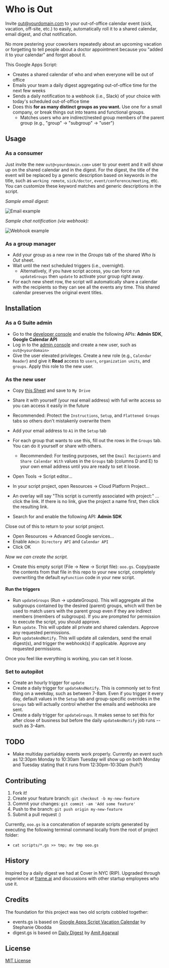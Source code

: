 # Who is Out

Invite out@yourdomain.com to your out-of-office calendar event (sick, vacation, off-site, etc.) to easily, automatically roll it to a shared calendar, email digest, and chat notification.

No more pestering your coworkers repeatedly about an upcoming vacation or forgetting to tell people about a doctor appointment because you "added it to your calendar" and forgot about it.

This Google Apps Script:

- Creates a shared calendar of who and when everyone will be out of office
- Emails your team a daily digest aggregating out-of-office time for the next few weeks
- Sends a daily notification to a webhook (i.e., Slack) of your choice with today's scheduled out-of-office time
- Does this **for as many distinct groups as you want.** Use one for a small company, or break things out into teams and functional groups.
    - Matches users who are indirect/nested group members of the parent group (e.g., "group" -> "subgroup" -> "user")

## Usage

### As a consumer

Just invite the new `out@<yourdomain.com>` user to your event and it will show up on the shared calendar and in the digest. For the digest, the title of the event will be replaced by a generic description based on keywords in the title, such as `working remote`, `sick/doctor`, `event/conference/meeting`, etc. You can customize these keyword matches and generic descriptions in the script.

*Sample email digest:*

![Email example](http://dropshare-superstrong.s3.amazonaws.com/0PeLfQHoqf8e8z/Screen-Shot-2017-04-12-at-9.44.30-PM.png)


*Sample chat notification (via webhook):*

![Webhook example](http://dropshare-superstrong.s3.amazonaws.com/dv4d7WdWZSm8j8/Screen-Shot-2017-04-12-at-9.45.51-PM.png)

### As a group manager

- Add your group as a new row in the *Groups* tab of the shared *Who Is Out* sheet.
- Wait until the next scheduled triggers (i.e., overnight).
    - Alternatively, if you have script access, you can force run `updateGroups` then `update` to activate your group right away.
- For each new sheet row, the script will automatically share a calendar with the recipients so they can see all the events any time. This shared calendar preserves the original event titles.

## Installation

### As a G Suite admin
- Go to the [developer console](https://console.developers.google.com) and enable the following APIs: **Admin SDK**, **Google Calendar API**
- Log in to the [admin console](https://admin.google.com) and create a new user, such as `out@<yourdomain>`
- Give the user elevated privileges. Create a new role (e.g., `Calendar Reader`) and give it **Read** access to `users`, `organization units`, and `groups`. Apply this role to the new user.

### As the new user
- Copy [this Sheet](https://docs.google.com/spreadsheets/d/17jFYPIpLOCNBJOKdDi1ej9i7ZkUhdYcvEq_eBqFZ6NU/edit?usp=sharing) and save to `My Drive`
- Share it with yourself (your real email address) with full write access so you can access it easily in the future
- Recommended: Protect the `Instructions`, `Setup`, and `Flattened Groups` tabs so others don't mistakenly overwrite them
- Add your email address to `A1` in the `Setup` tab
- For each group that wants to use this, fill out the rows in the `Groups` tab. You can do it yourself or share with others.
    - Recommended: For testing purposes, set the `Email Recipients` and `Share Calendar With` values in the `Groups` tab (columns D and E) to your own email address until you are ready to set it loose.

- Open Tools -> Script editor...
- In your script project, open Resources -> Cloud Platform Project...
- An overlay will say "This script is currently associated with project:" ... click the link. If there is no link, give the project a name first, then click the resulting link.
- Search for and enable the following API: **Admin SDK**

Close out of this to return to your script project. 

- Open Resources -> Advanced Google services...
- Enable `Admin Directory API` and `Calendar API`
- Click OK

*Now we can create the script.*

- Create this empty script (File -> New -> Script file): `ooo.gs`. Copy/paste the contents from that file in this repo to your new script, completely overwriting the default `myFunction` code in your new script.

#### Run the triggers
- Run `updateGroups` (Run -> updateGroups). This will aggregate all the subgroups contained by the desired (parent) groups, which will then be used to match users with the parent group even if they are indirect members (members of subgroups). If you are prompted for permission to execute the script, you should approve.
- Run `update`. This will update all private and shared calendars. Approve any requested permissions.
- Run `updateAndNotify`. This will update all calendars, send the email digest(s), and trigger the webhook(s) if applicable. Approve any requested permissions.

Once you feel like everything is working, you can set it loose.

### Set to autopilot
- Create an hourly trigger for `update`
- Create a daily trigger for `updateAndNotify`. This is commonly set to first thing on a weekday, such as between 7-8am. Even if you trigger it every day, default values in the `Setup` tab and group-specific overrides in the `Groups` tab will actually control whether the emails and webhooks are sent.
- Create a daily trigger for `updateGroups`. It makes sense to set this for after close of business but before the daily `updateAndNotify` job runs -- such as 3-4am.

## TODO
- Make multiday partialday events work properly. Currently an event such as 12:30pm Monday to 10:30am Tuesday will show up on both Monday and Tuesday stating that it runs from 12:30pm-10:30am (huh?)

## Contributing

1. Fork it!
2. Create your feature branch: `git checkout -b my-new-feature`
3. Commit your changes: `git commit -am 'Add some feature'`
4. Push to the branch: `git push origin my-new-feature`
5. Submit a pull request :)

Currently, `ooo.gs` is a concatenation of separate scripts generated by executing the following terminal command locally from the root of project folder:
- `cat scripts/*.gs >> tmp; mv tmp ooo.gs`

## History

Inspired by a daily digest we had at Cover in NYC (RIP). Upgraded through experience at [frame.ai](https://frame.ai) and discussions with other startup employees who use it.

## Credits

The foundation for this project was two old scripts cobbled together:

- events.gs is based on [Google Apps Script Vacation Calendar](https://github.com/sobodda/Google-Apps-Script-Vacation-Calendar) by Stephanie Obodda
- digest.gs is based on [Daily Digest](https://ctrlq.org/code/19961-google-calendar-agenda-email) by [Amit Agarwal](https://github.com/labnol)

## License

[MIT License](https://opensource.org/licenses/MIT)
